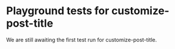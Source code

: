 # Playground tests for customize-post-title
We are still awaiting the first test run for customize-post-title.
